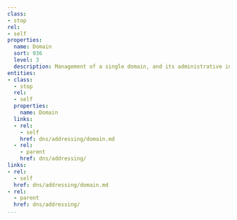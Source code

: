 ```yaml
---
class:
- stop
rel:
- self
properties:
  name: Domain
  sort: 936
  level: 3
  description: Management of a single domain, and its administrative information.
entities:
- class:
  - stop
  rel:
  - self
  properties:
    name: Domain
  links:
  - rel:
    - self
    href: dns/addressing/domain.md
  - rel:
    - parent
    href: dns/addressing/
links:
- rel:
  - self
  href: dns/addressing/domain.md
- rel:
  - parent
  href: dns/addressing/
...
```

